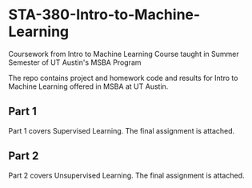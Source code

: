 # STA-380-Intro-to-Machine-Learning
Coursework from Intro to Machine Learning Course taught in Summer Semester of UT Austin's MSBA Program

The repo contains project and homework code and results for Intro to Machine Learning offered in MSBA at UT Austin.

## Part 1

Part 1 covers Supervised Learning. The final assignment is attached.


## Part 2

Part 2 covers Unsupervised Learning. The final assignment is attached.
